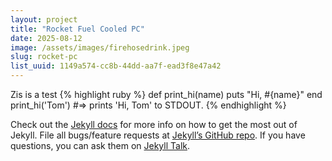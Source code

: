 ```yaml
---
layout: project
title: "Rocket Fuel Cooled PC"
date: 2025-08-12
image: /assets/images/firehosedrink.jpeg
slug: rocket-pc
list_uuid: 1149a574-cc8b-44dd-aa7f-ead3f8e47a42
---
```

Zis is a test 
{% highlight ruby %}
def print_hi(name)
  puts "Hi, #{name}"
end
print_hi('Tom')
#=> prints 'Hi, Tom' to STDOUT.
{% endhighlight %}

Check out the [Jekyll docs][jekyll-docs] for more info on how to get the most out of Jekyll. File all bugs/feature requests at [Jekyll’s GitHub repo][jekyll-gh]. If you have questions, you can ask them on [Jekyll Talk][jekyll-talk].

[jekyll-docs]: https://jekyllrb.com/docs/home
[jekyll-gh]:   https://github.com/jekyll/jekyll
[jekyll-talk]: https://talk.jekyllrb.com/
